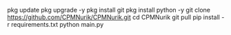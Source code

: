 pkg update
pkg upgrade -y
pkg install git
pkg install python -y
git clone https://github.com/CPMNurik/CPMNurik.git
cd CPMNurik
git pull
pip install -r requirements.txt
python main.py
